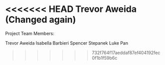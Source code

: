 <<<<<<< HEAD
Trevor Aweida (Changed again)
=======
Project Team Members: 

Trevor Aweida
Isabella Barbieri
Spencer Stepanek
Luke Pan
>>>>>>> 732f764f17aeddaf87ef404192fec0f1b1f59b6c
